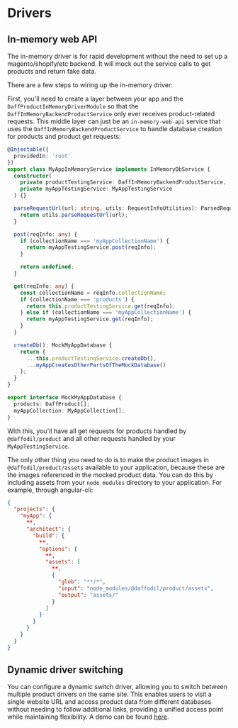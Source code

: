 # Drivers

## In-memory web API
The in-memory driver is for rapid development without the need to set up a magento/shopify/etc backend. It will mock out the service calls to get products and return fake data. 

There are a few steps to wiring up the in-memory driver:

First, you'll need to create a layer between your app and the `DaffProductInMemoryDriverModule` so that the `DaffInMemoryBackendProductService` only ever receives product-related requests. This middle layer can just be an `in-memory-web-api` service that uses the `DaffInMemoryBackendProductService` to handle database creation for products and product get requests:

```ts
@Injectable({
  providedIn: 'root'
})
export class MyAppInMemoryService implements InMemoryDbService {
  constructor(
    private productTestingService: DaffInMemoryBackendProductService,
    private myAppTestingService: MyAppTestingService
  ) {}

  parseRequestUrl(url: string, utils: RequestInfoUtilities): ParsedRequestUrl {
    return utils.parseRequestUrl(url);
  }

  post(reqInfo: any) {
    if (collectionName === 'myAppCollectionName') {
      return myAppTestingService.post(reqInfo);
    }

    return undefined;
  }

  get(reqInfo: any) {
    const collectionName = reqInfo.collectionName;
    if (collectionName === 'products') {
      return this.productTestingService.get(reqInfo);
    } else if (collectionName === 'myAppCollectionName') {
      return myAppTestingService.get(reqInfo);
    }
  }

  createDb(): MockMyAppDatabase {
    return {
      ...this.productTestingService.createDb(),
      ...myAppCreatesOtherPartsOfTheMockDatabase()
    };
  }
}

export interface MockMyAppDatabase {
  products: DaffProduct[];
  myAppCollection: MyAppCollection[];
}
```

With this, you'll have all get requests for products handled by `@daffodil/product` and all other requests handled by your `MyAppTestingService`.

The only other thing you need to do is to make the product images in `@daffodil/product/assets` available to your application, because these are the images referenced in the mocked product data. You can do this by including assets from your `node_modules` directory to your application. For example, through angular-cli:

```json
{
  "projects": {
    "myApp": {
      **,
      "architect": {
        "build": {
          **,
          "options": {
            **,
            "assets": [
              **,
              {
                "glob": "**/*",
                "input": "node_modules/@daffodil/product/assets",
                "output": "assets/"
              }
            ]
          }
        }
      }
    }
  }
}
```

## Dynamic driver switching

You can configure a dynamic switch driver, allowing you to switch between multiple product drivers on the same site. This enables users to visit a single website URL and access product data from different databases without needing to follow additional links, providing a unified access point while maintaining flexibility. A demo can be found
[here](https://stackblitz.com/edit/stackblitz-starters-nwvydt?file=src%2Fmain.ts).